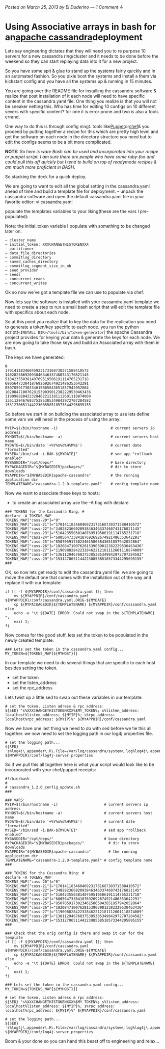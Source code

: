  *Posted on March 25, 2013 by El Duderino — 1 Comment ↓*

# Using Associative arrays in bash for an[apache cassandra](http://cassandra.apache.org/)deployment

Lets say engineering dictates that they will need you to re purpose 10 servers for a new cassandra ring/cluster and it needs to be done before the weekend so they can start replaying data into it for a new project.

So you have some spit & glue to stand up the systems fairly quickly and in an automated fashion. So you pixie boot the systems and install a them via kickstart config and you have all the systems up & running in 15 minutes.

You are going over the README file for installing the cassandra software & realize that post installation of it each node will need to have specific content in the cassandra.yaml file. One thing you realize is that you will not be sneaker netting this. Who has time for editing 10 configs on 10 different severs with specific content? for one it is error prone and two is also a fools errand.

One way to do this is through config mngt. tools like[Puppet](https://puppet.com/)or[chef](https://www.chef.io/products/chef-infra/)& you proceed by putting together a recipe for this which are pretty high level and get the software on each node in the directory structure you need but to edit the configs seems to be a bit more complicated.

**NOTE:** *So here is ware Bash can be used and incorporated into your recipe or puppet script. I am sure there are people who have some ruby-foo and could pull this off quickly but I tend to build on top of readymade recipes & am much more proficient in BASH.* 

So stacking the deck for a quick deploy.

We are going to want to edit all the global setting in the cassandra.yaml ahead of time and build a template file for deployment.
– unpack the cassandra software and open the default cassandra.yaml file in your favorite editor:
vi cassandra.yaml

populate the templates variables to your liking(these are the vars I pre-populated):

Note: the initial_token variable I populate with something to be changed later on.
```
– cluster_name
– initial_token: XXXCHANGETHISTOKENXXX
– partitioner
– data_file_directories
– commitlog_directory
– saved_caches_directory
– commitlog_segment_size_in_mb
– seed_provider
— seeds
– concurrent_reads
– concurrent_writes
```
Ok so now we’ve got a template file we can use to populate via chef.

Now lets say the software is installed with your cassandra.yaml template we need to create a step to run a small bash script that will edit the template file with specifics about each node.

So at this point you realize that to key the data for the replication you need to generate a token/key specific to each node. you run the python script(`<INSTALL DIR>/tools/bin/token-generator`) the apache Cassandra project provides for keying your data & generate the keys for each node.
We are now going to take those keys and build an Associated array with them in bash.

The keys we have generated:
```
0
17014118346046923173168730371588410572
34028236692093846346337460743176821145
51042355038140769519506191114765231718
68056473384187692692674921486353642291
85070591730234615865843651857942052864
102084710076281539039012382229530463436
119098828422328462212181112601118874009
136112946768375385385349842972707284582
153127065114422308558518573344295695155
```


So before we start in on building the associated array to use lets define some vars we will need in the process of using the array:

```
MYIP=$(/bin/hostname -i)                        # current servers ip address
MYHOST=$(/bin/hostname -a)                      # current servers host name
MYDATE=$(/bin/date '+%Y%m%d%H%M%S')             # current date "formatted"
MYSED="/bin/sed -i.BAK-${MYDATE}"               # sed app "rollback enabled"
MYBASEDIR="/opt/deps/"                          # base directory
MYPACKAGEDIR="${MYBASEDIR}packages/"            # dir to store downloads
MYAPPDIR="${MYBASEDIR}apache-cassandra"         # the running application dir
TEMPLATENAME="cassandra-1.2.0-template.yaml"    # config template name
```

Now we want to associate these keys to hosts:

- to create an associated array use the -A flag with declare

```
### TOKENS for the Cassandra Ring: #
declare -A TOKENS_MAP
TOKENS_MAP["cass-20"]="0"
TOKENS_MAP["cass-21"]="17014118346046923173168730371588410572"
TOKENS_MAP["cass-22"]="34028236692093846346337460743176821145"
TOKENS_MAP["cass-23"]="51042355038140769519506191114765231718"
TOKENS_MAP["cass-24"]="68056473384187692692674921486353642291"
TOKENS_MAP["cass-25"]="85070591730234615865843651857942052864"
TOKENS_MAP["cass-26"]="102084710076281539039012382229530463436"
TOKENS_MAP["cass-27"]="119098828422328462212181112601118874009"
TOKENS_MAP["cass-28"]="136112946768375385385349842972707284582"
TOKENS_MAP["cass-29"]="153127065114422308558518573344295695155"
###
```

OK, so now lets get ready to edit the cassandra.yaml file. we are going to move the default one that comes with the installation out of the way and replace it with our template:
```
if [[ -f ${MYAPPDIR}/conf/cassandra.yaml ]]; then
    mv ${MYAPPDIR}/conf/cassandra.yaml ${MYAPPDIR}/conf/cassandra.yaml.ORIG-${MYDATE}
    cp ${MYPACKAGEDIR}${TEMPLATENAME} ${MYAPPDIR}/conf/cassandra.yaml
else
    echo -e "\t ${DATE} ERROR: Could not swap in the ${TEMPLATENAME} ";
    exit 1;
fi
```

Now comes for the good stuff, lets set the token to be populated in the newly created template:
```
### Lets set the token in the cassandra.yaml config...
MY_TOKEN=${TOKENS_MAP[${MYHOST}]}
```

In our template we need to do several things that are specific to each host besides setting the token.

- set the token
- set the listen_address
- set the rpc_address

Lets twist up a little sed to swap out these variables in our template:
```
# set the token, Listen adress & rpc address:
${SED} "s%XXXCHANGETHISTOKENXXX%$MY_TOKEN%; s%listen_address: localhost%listen_address: ${MYIP}%; s%rpc_address: localhost%rpc_address: ${MYIP}%" ${MYAPPDIR}/conf/cassandra.yaml
```

Now we have one last thing we need to do with sed before we tie this all together. we now need to set the logging path in our log4j properties file.

```
# set the logging path...
${SED} 's%log4j\.appender\.R\.File=/var/log/cassandra/system\.log%log4j\.appender\.R\.File=/home/cassandra/logs/system\.log%' ${MYAPPDIR}/conf/log4j-server.properties
```

So if we pull this all together here is what your script would look like to be incorporated with your chef/puppet receipts:

```
#!/bin/bash
#
# cassandra_1.2.0_config_update.sh
###

### VARS:
MYIP=$(/bin/hostname -i)                     # current servers ip address
MYHOST=$(/bin/hostname -a)                   # current servers host name
MYDATE=$(/bin/date '+%Y%m%d%H%M%S')          # current date "formatted"
MYSED="/bin/sed -i.BAK-${MYDATE}"            # sed app "rollback enabled"
MYBASEDIR="/opt/deps/"                       # base directory
MYPACKAGEDIR="${MYBASEDIR}packages/"           # dir to store downloads
MYAPPDIR="${MYBASEDIR}apache-cassandra"        # the running application dir
TEMPLATENAME="cassandra-1.2.0-template.yaml" # config template name
###

### TOKENS for the Cassandra Ring: #
declare -A TOKENS_MAP
TOKENS_MAP["cass-20"]="0"
TOKENS_MAP["cass-21"]="17014118346046923173168730371588410572"
TOKENS_MAP["cass-22"]="34028236692093846346337460743176821145"
TOKENS_MAP["cass-23"]="51042355038140769519506191114765231718"
TOKENS_MAP["cass-24"]="68056473384187692692674921486353642291"
TOKENS_MAP["cass-25"]="85070591730234615865843651857942052864"
TOKENS_MAP["cass-26"]="102084710076281539039012382229530463436"
TOKENS_MAP["cass-27"]="119098828422328462212181112601118874009"
TOKENS_MAP["cass-28"]="136112946768375385385349842972707284582"
TOKENS_MAP["cass-29"]="153127065114422308558518573344295695155"
###

### Check that the orig config is there and swap it our for the template
if [[ -f ${MYAPPDIR}/conf/cassandra.yaml ]]; then
    mv ${MYAPPDIR}/conf/cassandra.yaml ${MYAPPDIR}/conf/cassandra.yaml.ORIG-${MYDATE}
    cp ${MYPACKAGEDIR}${TEMPLATENAME} ${MYAPPDIR}/conf/cassandra.yaml
else
    echo -e "\t ${DATE} ERROR: Could not swap in the ${TEMPLATENAME} ";
    exit 1;
fi

### Lets set the token in the cassandra.yaml config...
MY_TOKEN=${TOKENS_MAP[${MYHOST}]}

# set the token, Listen adress & rpc address:
${SED} "s%XXXCHANGETHISTOKENXXX%$MY_TOKEN%; s%listen_address: localhost%listen_address: ${MYIP}%; s%rpc_address: localhost%rpc_address: ${MYIP}%" ${MYAPPDIR}/conf/cassandra.yaml

# set the logging path...
${SED} 's%log4j\.appender\.R\.File=/var/log/cassandra/system\.log%log4j\.appender\.R\.File=/home/cassandra/logs/system\.log%' ${MYAPPDIR}/conf/log4j-server.properties
```

Boom & your done so you can hand this beast off to engineering and relax…

